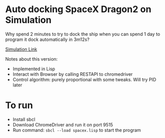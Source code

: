 # Auto docking SpaceX Dragon2 on Simulation
Why spend 2 minutes to try to dock the ship when you can spend 1 day to program it dock automatically in 3m12s?

[Simulation Link](https://iss-sim.spacex.com/)

Notes about this version:
- Implemented in Lisp
- Interact with Browser by calling RESTAPI to chromedriver
- Control algorithm: purely proportional with some tweaks. Will try PID later

# To run
- Install sbcl
- Download ChromeDriver and run it on port 9515
- Run command: `sbcl --load spacex.lisp` to start the program
